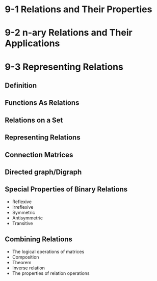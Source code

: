 # 9-1 Relations and Their Properties
# 9-2 n-ary Relations and Their Applications
# 9-3 Representing Relations
## Definition
## Functions As Relations
## Relations on a Set
## Representing Relations
## Connection Matrices
## Directed graph/Digraph
## Special Properties of Binary Relations
- Reflexive
- Irreflexive
- Symmetric
- Antisymmetric
- Transitive
## Combining Relations
- The logical operations of matrices
- Composition
- Theorem
- Inverse relation
- The properties of relation operations
